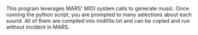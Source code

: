 This program leverages MARS' MIDI system calls to generate music. Once running the python script, you are prompted to many selections about each sound. All of them are compiled into midifile.txt and can be copied and run without incident in MARS.
